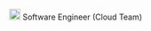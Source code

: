 <a href="https://about.sourcegraph.com/"><img width=20 height=20 src="https://img.stackshare.io/service/2594/preview.png"></a>
<span>Software Engineer (Cloud Team)</span>
<br/>